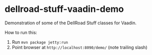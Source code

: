 # dellroad-stuff-vaadin-demo
Demonstration of some of the DellRoad Stuff classes for Vaadin.

How to run this:

1. Run `mvn package jetty:run`
1. Point browser at `http://localhost:8090/demo/` (note trailing slash)
